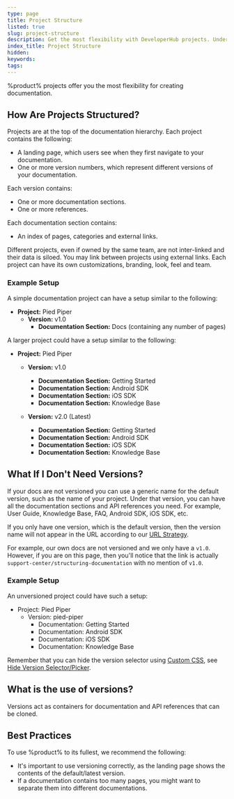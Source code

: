 ```yaml
---
type: page
title: Project Structure
listed: true
slug: project-structure
description: Get the most flexibility with DeveloperHub projects. Understand how projects are structured with landing pages, versions, documentation, and references. Customize branding, look, and team. Learn the best practices for versioning and organizing your docs effectively.
index_title: Project Structure
hidden: 
keywords: 
tags: 
---
```


%product% projects offer you the most flexibility for creating documentation.

## How Are Projects Structured?

Projects are at the top of the documentation hierarchy. Each project contains the following:

- A landing page, which users see when they first navigate to your documentation. 
- One or more version numbers, which represent different versions of your documentation. 

Each version contains:

- One or more documentation sections.
- One or more references.

Each documentation section contains:

- An index of pages, categories and external links.

Different projects, even if owned by the same team, are not inter-linked and their data is siloed. You may link between projects using external links. Each project can have its own customizations, branding, look, feel and team.

### Example Setup

A simple documentation project can have a setup similar to the following:

- **Project:** Pied Piper
    - **Version:** v1.0
        - **Documentation Section:** Docs (containing any number of pages)

A larger project could have a setup similar to the following:

- **Project:** Pied Piper
    - **Version:** v1.0
        - **Documentation Section:** Getting Started
        - **Documentation Section:** Android SDK
        - **Documentation Section:** iOS SDK
        - **Documentation Section:** Knowledge Base

    - **Version:** v2.0 (Latest)
        - **Documentation Section:** Getting Started
        - **Documentation Section:** Android SDK
        - **Documentation Section:** iOS SDK
        - **Documentation Section:** Knowledge Base

## What If I Don't Need Versions?

If your docs are not versioned you can use a generic name for the default version, such as the name of your project. Under that version, you can have all the documentation sections and API references you need. For example, User Guide, Knowledge Base, FAQ, Android SDK, iOS SDK, etc.

If you only have one version, which is the default version, then the version name will not appear in the URL according to our [URL Strategy](/support-center/previewing-documentation#url-strategy).

For example, our own docs are not versioned and we only have a `v1.0`. However, if you are on this page, then you'll notice that the link is actually `support-center/structuring-documentation` with no mention of `v1.0`.

### Example Setup

An unversioned project could have such a setup:

- Project: Pied Piper
    - Version: pied-piper
        - Documentation: Getting Started
        - Documentation: Android SDK
        - Documentation: iOS SDK
        - Documentation: Knowledge Base

Remember that you can hide the version selector using [Custom CSS](/support-center/custom-css), see [Hide Version Selector/Picker](/support-center/css-customisations#hide-version-selectorpicker).

## What is the use of versions?

Versions act as containers for documentation and API references that can be cloned.

## Best Practices

To use %product% to its fullest, we recommend the following:

- It's important to use versioning correctly, as the landing page shows the contents of the default/latest version.
- If a documentation contains too many pages, you might want to separate them into different documentations.
